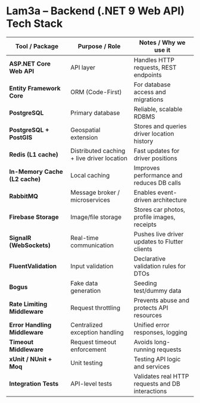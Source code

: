 
# Lam3a – Backend (.NET 9 Web API) Tech Stack

| Tool / Package                   | Purpose / Role                                   | Notes / Why we use it                           |
|----------------------------------|--------------------------------------------------|------------------------------------------------|
| **ASP.NET Core Web API**         | API layer                                        | Handles HTTP requests, REST endpoints           |
| **Entity Framework Core**        | ORM (Code-First)                                 | For database access and migrations              |
| **PostgreSQL**                   | Primary database                                 | Reliable, scalable RDBMS                        |
| **PostgreSQL + PostGIS**         | Geospatial extension                             | Stores and queries driver location history      |
| **Redis (L1 cache)**             | Distributed caching + live driver location       | Fast updates for driver positions               |
| **In-Memory Cache (L2 cache)**   | Local caching                                    | Improves performance and reduces DB calls       |
| **RabbitMQ**                     | Message broker / microservices                   | Enables event-driven architecture               |
| **Firebase Storage**             | Image/file storage                               | Stores car photos, profile images, receipts     |
| **SignalR (WebSockets)**         | Real-time communication                         | Pushes live driver updates to Flutter clients   |
| **FluentValidation**             | Input validation                                 | Declarative validation rules for DTOs           |
| **Bogus**                        | Fake data generation                             | Seeding test/dummy data                         |
| **Rate Limiting Middleware**     | Request throttling                               | Prevents abuse and protects API resources       |
| **Error Handling Middleware**    | Centralized exception handling                   | Unified error responses, logging                |
| **Timeout Middleware**           | Request timeout enforcement                      | Avoids long-running requests                    |
| **xUnit / NUnit + Moq**          | Unit testing                                     | Testing API logic and services                  |
| **Integration Tests**            | API-level tests                                  | Validates real HTTP requests and DB interactions|
